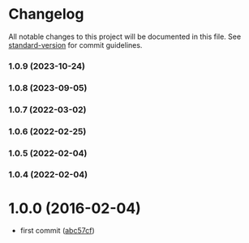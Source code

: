 # Changelog

All notable changes to this project will be documented in this file. See [standard-version](https://github.com/conventional-changelog/standard-version) for commit guidelines.

### 1.0.9 (2023-10-24)

### 1.0.8 (2023-09-05)

### 1.0.7 (2022-03-02)

### 1.0.6 (2022-02-25)

### 1.0.5 (2022-02-04)

### 1.0.4 (2022-02-04)

<a name="1.0.0"></a>
# 1.0.0 (2016-02-04)


* first commit ([abc57cf](https://github.com/kikobeats/parse-uri/commit/abc57cf))
